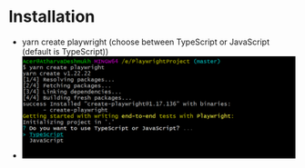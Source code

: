 # Installation

- yarn create playwright (choose between TypeScript or JavaScript (default is TypeScript))
- ![screenshot](imagesForReadme/Install-1.png)

